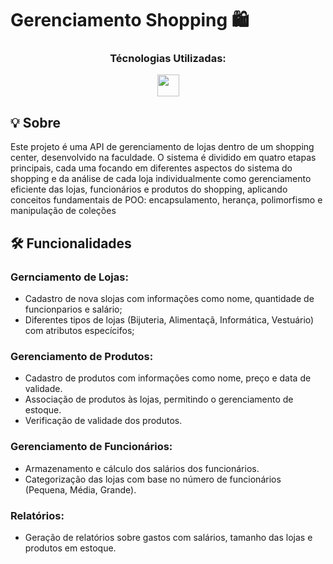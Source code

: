 # Gerenciamento Shopping 🛍

<div align=center>
  <h3>Técnologias Utilizadas:</h3>
  <img src="https://cdn.jsdelivr.net/gh/devicons/devicon@latest/icons/java/java-original-wordmark.svg" width="35" height="35" />
</div>

## 💡 Sobre 
<p>Este projeto é uma API de gerenciamento de lojas dentro de um shopping center, desenvolvido na faculdade. O sistema é dividido em quatro etapas principais, cada uma focando em diferentes aspectos do sistema do shopping e da análise de cada loja individualmente como gerenciamento eficiente das lojas, funcionários e produtos do shopping, aplicando conceitos fundamentais de POO: encapsulamento, herança, polimorfismo e manipulação de coleções</p>

## 🛠 Funcionalidades 
### Gernciamento de Lojas:
- Cadastro de nova slojas com informações como nome, quantidade de funcionparios e salário;
- Diferentes tipos de lojas (Bijuteria, Alimentaçã, Informática, Vestuário) com atributos especícifos;

### Gerenciamento de Produtos:
- Cadastro de produtos com informações como nome, preço e data de validade.
- Associação de produtos às lojas, permitindo o gerenciamento de estoque.
- Verificação de validade dos produtos.

### Gerenciamento de Funcionários:
- Armazenamento e cálculo dos salários dos funcionários.
- Categorização das lojas com base no número de funcionários (Pequena, Média, Grande).

### Relatórios:
- Geração de relatórios sobre gastos com salários, tamanho das lojas e produtos em estoque.


